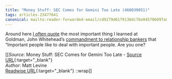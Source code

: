 ```yaml
---
title: "Money Stuff: SEC Comes for Gemini Too Late (460039051)"
tags: articles-23477641
canonical: mailto:reader-forwarded-email/cd9279d61f9130dc70a945706097a8a8
---
```


Around here [I often quote](https://link.mail.bloombergbusiness.com/click/30277130.421146/aHR0cHM6Ly93d3cuYmxvb21iZXJnLmNvbS9vcGluaW9uL2FydGljbGVzLzIwMTktMDMtMDYvYmUtY2FyZWZ1bC13ZWFyaW5nLWplYW5zLWF0LWdvbGRtYW4_Y21waWQ9QkJEMDExNzIzX01PTkVZU1RVRkYmdXRtX21lZGl1bT1lbWFpbCZ1dG1fc291cmNlPW5ld3NsZXR0ZXImdXRtX3Rlcm09MjMwMTE3JnV0bV9jYW1wYWlnbj1tb25leXN0dWZm/63b6506f00dc2a96fe05ce2cB89d9fd17) the most important thing I learned at Goldman, John Whitehead’s [commandment to relationship bankers](https://link.mail.bloombergbusiness.com/click/30277130.421146/aHR0cHM6Ly93d3cuYnVzaW5lc3NpbnNpZGVyLmNvbS9qb2huLXdoaXRlaGVhZC10ZW4tY29tbWFuZG1lbnRzLTIwMTUtMg/63b6506f00dc2a96fe05ce2cBc0443b4c) that “Important people like to deal with important people. Are you one?


[[_Source_: Money Stuff: SEC Comes for Gemini Too Late - [Source URL](mailto:reader-forwarded-email/cd9279d61f9130dc70a945706097a8a8){:target="_blank"}<br>
_Author_: Matt Levine<br>
[Readwise URL](https://readwise.io/open/460039051){:target="_blank"}
::wrap]]